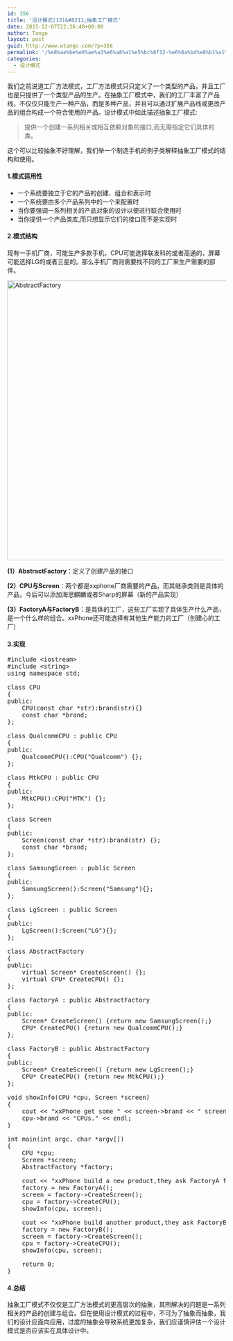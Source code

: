 ```yaml
---
id: 356
title: '设计模式(12)&#8211;抽象工厂模式'
date: 2015-12-07T22:36:48+00:00
author: Tango
layout: post
guid: http://www.wtango.com/?p=356
permalink: '/%e8%ae%be%e8%ae%a1%e6%a8%a1%e5%bc%8f12-%e6%8a%bd%e8%b1%a1%e5%b7%a5%e5%8e%82%e6%a8%a1%e5%bc%8f/'
categories:
  - 设计模式
---
```

我们之前说道工厂方法模式，工厂方法模式只只定义了一个类型的产品，并且工厂也是只提供了一个类型产品的生产。在抽象工厂模式中，我们的工厂丰富了产品线，不仅仅只能生产一种产品，而是多种产品，并且可以通过扩展产品线或更改产品的组合构成一个符合使用的产品。设计模式中如此描述抽象工厂模式:

> 提供一个创建一系列相关或相互依赖对象的接口,而无需指定它们具体的类。

这个可以比较抽象不好理解，我们举一个制造手机的例子类解释抽象工厂模式的结构和使用。

<!--more-->

#### 1.模式适用性

  * 一个系统要独立于它的产品的创建、组合和表示时
  * 一个系统要由多个产品系列中的一个来配置时
  * 当你要强调一系列相关的产品对象的设计以便进行联合使用时
  * 当你提供一个产品类库,而只想显示它们的接口而不是实现时

#### 2.模式结构

现有一手机厂商，可能生产多款手机，CPU可能选择联发科的或者高通的，屏幕可能选择LG的或者三星的。那么手机厂商则需要找不同的工厂来生产需要的部件。

[<img class="aligncenter size-full wp-image-357" src="http://www.wtango.com/wp-content/uploads/2015/12/AbstractFactory.png" alt="AbstractFactory" width="689" height="644" srcset="http://www.wtango.com/wp-content/uploads/2015/12/AbstractFactory.png 689w, http://www.wtango.com/wp-content/uploads/2015/12/AbstractFactory-300x280.png 300w" sizes="(max-width: 689px) 100vw, 689px" />](http://www.wtango.com/wp-content/uploads/2015/12/AbstractFactory.png)

**(1）AbstractFactory**：定义了创建产品的接口

**(2）CPU与Screen**：两个都是xxphone厂商需要的产品，而其继承类则是具体的产品，今后可以添加海思麒麟或者Sharp的屏幕（新的产品实现）

**(3）FactoryA与FactoryB**：是具体的工厂，这些工厂实现了具体生产什么产品，是一个什么样的组合。xxPhone还可能选择有其他生产能力的工厂（创建心的工厂）

#### 3.实现

<pre class="brush: cpp; title: ; notranslate" title="">#include &lt;iostream&gt;
#include &lt;string&gt;
using namespace std;

class CPU
{
public:
	CPU(const char *str):brand(str){}
	const char *brand;
};

class QualcommCPU : public CPU
{
public:
	QualcommCPU():CPU("Qualcomm") {};
};

class MtkCPU : public CPU
{
public:
	MtkCPU():CPU("MTK") {};
};

class Screen
{
public:
	Screen(const char *str):brand(str) {};
	const char *brand;
};

class SamsungScreen : public Screen
{
public:
	SamsungScreen():Screen("Samsung"){};
};

class LgScreen : public Screen
{
public:
	LgScreen():Screen("LG"){};
};

class AbstractFactory
{
public:
	virtual Screen* CreateScreen() {};
	virtual CPU* CreateCPU() {};
};

class FactoryA : public AbstractFactory
{
public:
	Screen* CreateScreen() {return new SamsungScreen();}
	CPU* CreateCPU() {return new QualcommCPU();}
};

class FactoryB : public AbstractFactory
{
public:
	Screen* CreateScreen() {return new LgScreen();}
	CPU* CreateCPU() {return new MtkCPU();}
};

void showInfo(CPU *cpu, Screen *screen)
{
	cout &lt;&lt; "xxPhone get some " &lt;&lt; screen-&gt;brand &lt;&lt; " screens and some " &lt;&lt;
	cpu-&gt;brand &lt;&lt; "CPUs." &lt;&lt; endl;
}

int main(int argc, char *argv[])
{
	CPU *cpu;
	Screen *screen;
	AbstractFactory *factory;

	cout &lt;&lt; "xxPhone build a new product,they ask FactoryA for suppling" &lt;&lt; endl;
	factory = new FactoryA();
	screen = factory-&gt;CreateScreen();
	cpu = factory-&gt;CreateCPU();
	showInfo(cpu, screen);

	cout &lt;&lt; "xxPhone build another product,they ask FactoryB for suppling" &lt;&lt; endl;
	factory = new FactoryB();
	screen = factory-&gt;CreateScreen();
	cpu = factory-&gt;CreateCPU();
	showInfo(cpu, screen);

	return 0;
}
</pre>

#### 4.总结

抽象工厂模式不仅仅是工厂方法模式的更高层次的抽象，其所解决的问题是一系列相关的产品的创建与组合。但在使用设计模式的过程中，不可为了抽象而抽象，我们的设计应面向应用，过度的抽象会导致系统更加复杂，我们应谨慎评估一个设计模式是否应该实在具体设计中。